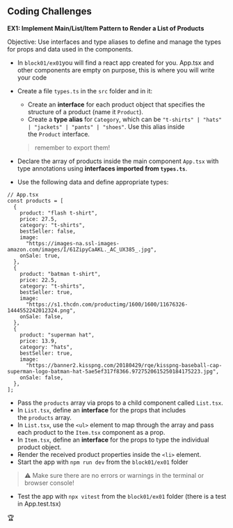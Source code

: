 ## Coding Challenges

**EX1: Implement Main/List/Item Pattern to Render a List of Products** 

Objective: Use interfaces and type aliases to define and manage the types for props and data used in the components.

- In `block01/ex01`you will find a react app created for you. App.tsx and other components are empty on purpose, this is where you will write your code
- Create a file `types.ts` in the `src` folder and in it:
    - Create an **interface** for each product object that specifies the structure of a product (name it `Product`).
    - Create a **type alias** for `Category`, which can be `"t-shirts" | "hats" | "jackets" | "pants" | "shoes"`. Use this alias inside the `Product` interface.
    
    > remember to export them!
    > 
- Declare the array of products inside the main component `App.tsx` with type annotations using **interfaces imported from `types.ts`**.
- Use the following data and define appropriate types:

```tsx
// App.tsx
const products = [
  {
    product: "flash t-shirt",
    price: 27.5,
    category: "t-shirts",
    bestSeller: false,
    image:
      "https://images-na.ssl-images-amazon.com/images/I/61ZipyCaAKL._AC_UX385_.jpg",
    onSale: true,
  },
  {
    product: "batman t-shirt",
    price: 22.5,
    category: "t-shirts",
    bestSeller: true,
    image:
      "https://s1.thcdn.com/productimg/1600/1600/11676326-1444552242012324.png",
    onSale: false,
  },
  {
    product: "superman hat",
    price: 13.9,
    category: "hats",
    bestSeller: true,
    image:
      "https://banner2.kisspng.com/20180429/rqe/kisspng-baseball-cap-superman-logo-batman-hat-5ae5ef317f8366.9727520615250184175223.jpg",
    onSale: false,
  },
];
```

- Pass the `products` array via props to a child component called `List.tsx`.
- In `List.tsx`, define an **interface** for the props that includes the `products` array.
- In `List.tsx`, use the `<ul>` element to map through the array and pass each product to the `Item.tsx` component as a prop.
- In `Item.tsx`, define an **interface** for the props to type the individual product object.
- Render the received product properties inside the `<li>` element.
- Start the app with `npm run dev` from the `block01/ex01` folder

> ⚠️ Make sure there are no errors or warnings in the terminal or browser console!
> 
- Test the app with `npx vitest` from the `block01/ex01` folder (there is a test in App.test.tsx)

🏆
